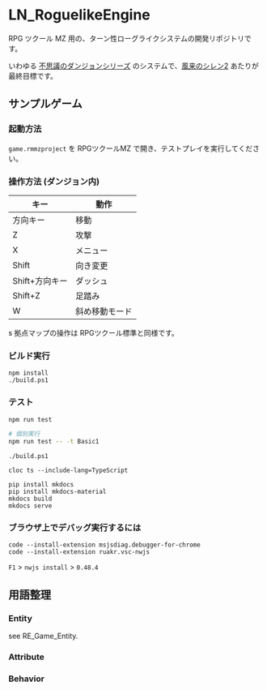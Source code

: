 LN_RoguelikeEngine
==========

RPG ツクール MZ 用の、ターン性ローグライクシステムの開発リポジトリです。

いわゆる [不思議のダンジョンシリーズ](https://ja.wikipedia.org/wiki/%E4%B8%8D%E6%80%9D%E8%AD%B0%E3%81%AE%E3%83%80%E3%83%B3%E3%82%B8%E3%83%A7%E3%83%B3) のシステムで、[風来のシレン2](https://ja.wikipedia.org/wiki/%E4%B8%8D%E6%80%9D%E8%AD%B0%E3%81%AE%E3%83%80%E3%83%B3%E3%82%B8%E3%83%A7%E3%83%B3_%E9%A2%A8%E6%9D%A5%E3%81%AE%E3%82%B7%E3%83%AC%E3%83%B32_%E9%AC%BC%E8%A5%B2%E6%9D%A5!%E3%82%B7%E3%83%AC%E3%83%B3%E5%9F%8E!) あたりが最終目標です。

サンプルゲーム
----------

### 起動方法

`game.rmmzproject` を RPGツクールMZ で開き、テストプレイを実行してください。

### 操作方法 (ダンジョン内)

| キー | 動作 |
|---|---|
| 方向キー | 移動 |
| Z | 攻撃 |
| X | メニュー |
| Shift | 向き変更 |
| Shift+方向キー | ダッシュ |
| Shift+Z | 足踏み |
| W | 斜め移動モード |
s
拠点マップの操作は RPGツクール標準と同様です。


### ビルド実行

```
npm install
./build.ps1
```

### テスト

```sh
npm run test

# 個別実行
npm run test -- -t Basic1
```




```
./build.ps1
```

```
cloc ts --include-lang=TypeScript
```

```
pip install mkdocs
pip install mkdocs-material
mkdocs build
mkdocs serve
```

### ブラウザ上でデバッグ実行するには

```
code --install-extension msjsdiag.debugger-for-chrome
code --install-extension ruakr.vsc-nwjs
```

`F1` > `nwjs install` > `0.48.4`

用語整理
----------

### Entity

see RE_Game_Entity.

### Attribute



### Behavior

